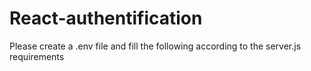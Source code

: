 # React-authentification

Please create a .env file and fill the following according to the server.js requirements
